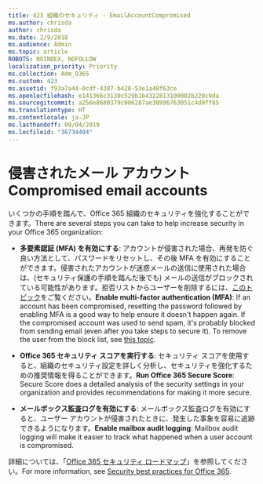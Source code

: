 ```yaml
---
title: 423 組織のセキュリティ - EmailAccountCompromised
ms.author: chrisda
author: chrisda
ms.date: 2/9/2018
ms.audience: Admin
ms.topic: article
ROBOTS: NOINDEX, NOFOLLOW
localization_priority: Priority
ms.collection: Adm_O365
ms.custom: 423
ms.assetid: f93a7a44-0cdf-4387-b428-53e1a48f63ce
ms.openlocfilehash: e141366c3130c529b1b4322813100002b220c9da
ms.sourcegitcommit: a256e8680379c006287ae30996763051c4d9ff85
ms.translationtype: HT
ms.contentlocale: ja-JP
ms.lasthandoff: 09/04/2019
ms.locfileid: "36734494"
---
```

# <a name="compromised-email-accounts"></a><span data-ttu-id="7e214-102">侵害されたメール アカウント</span><span class="sxs-lookup"><span data-stu-id="7e214-102">Compromised email accounts</span></span>

<span data-ttu-id="7e214-103">いくつかの手順を踏んで、Office 365 組織のセキュリティを強化することができます。</span><span class="sxs-lookup"><span data-stu-id="7e214-103">There are several steps you can take to help increase security in your Office 365 organization:</span></span>

- <span data-ttu-id="7e214-p101">**多要素認証 (MFA) を有効にする**: アカウントが侵害された場合、再発を防ぐ良い方法として、パスワードをリセットし、その後 MFA を有効にすることができます。侵害されたアカウントが迷惑メールの送信に使用された場合は、(セキュリティ保護の手順を踏んだ後でも) メールの送信がブロックされている可能性があります。拒否リストからユーザーを削除するには、[このトピック](https://technet.microsoft.com/library/ms.exch.eac.actioncenter.aspx)をご覧ください。</span><span class="sxs-lookup"><span data-stu-id="7e214-p101">**Enable multi-factor authentication (MFA)**: If an account has been compromised, resetting the password followed by enabling MFA is a good way to help ensure it doesn't happen again. If the compromised account was used to send spam, it's probably blocked from sending email (even after you take steps to secure it). To remove the user from the block list, see [this topic](https://technet.microsoft.com/library/ms.exch.eac.actioncenter.aspx).</span></span>

- <span data-ttu-id="7e214-107">**Office 365 セキュリティ スコアを実行する**: セキュリティ スコアを使用すると、組織のセキュリティ設定を詳しく分析し、セキュリティを強化するための推奨情報を得ることができます。</span><span class="sxs-lookup"><span data-stu-id="7e214-107">**Run Office 365 Secure Score**: Secure Score does a detailed analysis of the security settings in your organization and provides recommendations for making it more secure.</span></span>

- <span data-ttu-id="7e214-108">**メールボックス監査ログを有効にする**: メールボックス監査ログを有効にすると、ユーザー アカウントが侵害されたときに、発生した事象を容易に追跡できるようになります。</span><span class="sxs-lookup"><span data-stu-id="7e214-108">**Enable mailbox audit logging**: Mailbox audit logging will make it easier to track what happened when a user account is compromised.</span></span>

<span data-ttu-id="7e214-109">詳細については、「[Office 365 セキュリティ ロードマップ](https://docs.microsoft.com/office365/securitycompliance/security-roadmap)」を参照してください。</span><span class="sxs-lookup"><span data-stu-id="7e214-109">For more information, see [Security best practices for Office 365](https://docs.microsoft.com/office365/securitycompliance/security-roadmap).</span></span>
